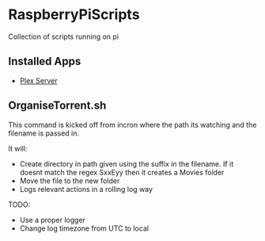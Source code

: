 # RaspberryPiScripts
Collection of scripts running on pi

## Installed Apps

* [Plex Server](https://www.youtube.com/watch?v=zRj9mrwISZ8)

## OrganiseTorrent.sh

This command is kicked off from incron where the path its watching and the filename is passed in.

It will:
* Create directory in path given using the suffix in the filename. If it doesnt match the regex SxxEyy then it creates a Movies folder
* Move the file to the new folder
* Logs relevant actions in a rolling log way

TODO:
* Use a proper logger
* Change log timezone from UTC to local
